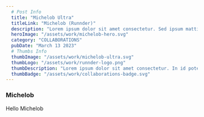 ```yaml
---
  # Post Info
  title: "Michelob Ultra"
  titleLink: "Michelob (Runnder)"
  description: "Lorem ipsum dolor sit amet consectetur. Sed ipsum mattis hendrerit sed arcu sit sed massa. Ac ornare porttitor pharetra condimentum sit nisi nisl nunc mauris. Tempus mauris a nibh dignissim fringilla aliquam ante odio. Velit morbi eu cursus nisi dolor pellentesque nisl. Dictum aliquet pharetra odio non. Ac libero vel odio proin. In et aenean at ac. Nullam."
  heroImage: "/assets/work/michelob-hero.svg"
  category: "COLLABORATIONS"
  pubDate: "March 13 2023"
  # Thumbs Info
  thumbImage: "/assets/work/michelob-ultra.svg"
  thumbLogo: "/assets/work/runnder-logo.png"
  thumbDescription: "Lorem ipsum dolor sit amet consectetur. In id potenti ut facilisi. Facilisis orci mauris molestie felis enim id auctor mauris. Dignissim posuere aliquet lorem cras."
  thumbBadge: "/assets/work/collaborations-badge.svg"
---
```

### Michelob

Hello Michelob